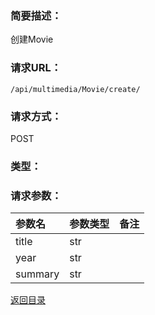 ### **简要描述：**

创建Movie

### **请求URL：**

`/api/multimedia/Movie/create/`

### **请求方式：**

POST

### **类型：**


### **请求参数：**

|参数名|参数类型|备注|
|:--|:--|:--|
|title|str||
|year|str||
|summary|str||

[返回目录](../base.md)

